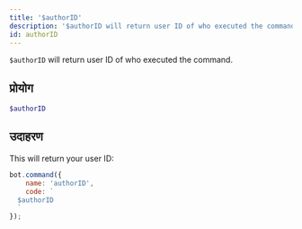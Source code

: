 ```yaml
---
title: '$authorID'
description: '$authorID will return user ID of who executed the command.'
id: authorID
---
```


`$authorID` will return user ID of who executed the command.

## प्रोयोग

```php
$authorID
```

## उदाहरण

This will return your user ID:

```javascript
bot.command({
    name: 'authorID',
    code: `
  $authorID
  `
});
```